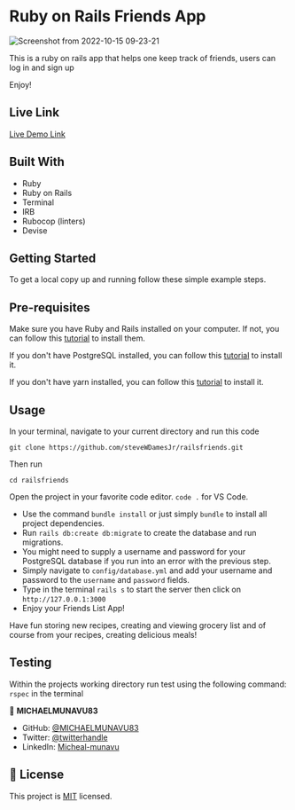 

# Ruby on Rails Friends App
![Screenshot from 2022-10-15 09-23-21](https://user-images.githubusercontent.com/86654131/195972714-88fc0893-179f-4d86-8243-2aa5a21d25fc.png)

This is a ruby on rails app that helps one keep track of friends, users can log in and sign up

Enjoy!
## Live Link
[Live Demo Link](https://sleepy-wildwood-67232.herokuapp.com/)


## Built With

- Ruby
- Ruby on Rails
- Terminal
- IRB
- Rubocop (linters)
- Devise



## Getting Started

To get a local copy up and running follow these simple example steps.


## Pre-requisites
Make sure you have Ruby and Rails installed on your computer. If not, you can follow this [tutorial](https://guides.rubyonrails.org/getting_started.html#creating-a-new-rails-project) to install them.

If you don't have PostgreSQL installed, you can follow this [tutorial](https://www.postgresql.org/download/) to install it.

If you don't have yarn installed, you can follow this [tutorial](https://classic.yarnpkg.com/en/docs/install/#debian-stable) to install it.
  
## Usage
In your terminal, navigate to your current directory and run this code

`git clone https://github.com/steveWDamesJr/railsfriends.git`

Then run

`cd railsfriends`

Open the project in your favorite code editor. `code .` for VS Code.

  - Use the command `bundle install` or just simply `bundle` to install all project dependencies.
  - Run `rails db:create db:migrate` to create the database and run migrations.
  - You might need to supply a username and password for your PostgreSQL database if you run into an error with the previous step.
  - Simply navigate to `config/database.yml` and add your username and password to the `username` and `password` fields.
  - Type in the terminal `rails s` to start the server then click on `http://127.0.0.1:3000`
  - Enjoy your Friends List App!
  
  Have fun storing new recipes, creating and viewing grocery list and of course from your recipes, creating delicious meals!



## Testing

   Within the projects working directory run test using the following command:
  `rspec` in the terminal



👤 **MICHAELMUNAVU83**

- GitHub: [@MICHAELMUNAVU83](https://github.com/MICHAELMUNAVU83)
- Twitter: [@twitterhandle](https://twitter.com/MichealTrance1)
- LinkedIn: [Micheal-munavu](https://www.linkedin.com/in/michael-munavu/
)





## 📝 License

This project is [MIT](LICENSE) licensed.

